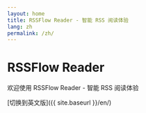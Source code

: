 ```yaml
---
layout: home
title: RSSFlow Reader - 智能 RSS 阅读体验
lang: zh
permalink: /zh/
---
```


# RSSFlow Reader

欢迎使用 RSSFlow Reader - 智能 RSS 阅读体验

[切换到英文版]({{ site.baseurl }}/en/) 